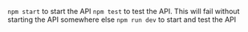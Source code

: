 `npm start` to start the API
`npm test` to test the API. This will fail without starting the API somewhere else
`npm run dev` to start and test the API